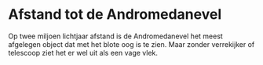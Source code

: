 # Afstand tot de Andromedanevel

Op twee miljoen lichtjaar afstand is de Andromedanevel het meest afgelegen
object dat met het blote oog is te zien. Maar zonder verrekijker of telescoop
ziet het er wel uit als een vage vlek.
